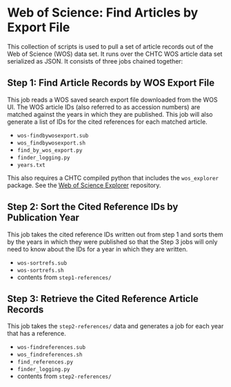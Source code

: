# Web of Science: Find Articles by Export File

This collection of scripts is used to pull a set of article records out of the Web of Science (WOS) data set. It runs over the CHTC WOS article data set serialized as JSON. It consists of three jobs chained together:

## Step 1: Find Article Records by WOS Export File

This job reads a WOS saved search export file downloaded from the WOS UI. The WOS article IDs (also referred to as accession numbers) are matched against the years in which they are published. This job will also generate a list of IDs for the cited references for each matched article.

* `wos-findbywosexport.sub`
* `wos_findbywosexport.sh`
* `find_by_wos_export.py`
* `finder_logging.py`
* `years.txt`

This also requires a CHTC compiled python that includes the `wos_explorer` package. See the [Web of Science Explorer](https://gitlab.library.wisc.edu/ltg/wos-explorer) repository.

## Step 2: Sort the Cited Reference IDs by Publication Year

This job takes the cited reference IDs written out from step 1 and sorts them by the years in which they were published so that the Step 3 jobs will only need to know about the IDs for a year in which they are written.

* `wos-sortrefs.sub`
* `wos-sortrefs.sh`
* contents from `step1-references/`

## Step 3: Retrieve the Cited Reference Article Records

This job takes the `step2-references/` data and generates a job for each year that has a reference.

* `wos-findreferences.sub`
* `wos_findreferences.sh`
* `find_references.py`
* `finder_logging.py`
* contents from `step2-references/`
